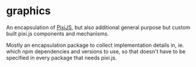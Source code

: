 # graphics

An encapsulation of [PixiJS](https://pixijs.com/), but also additional general purpose but custom built pixi.js components and mechanisms.

Mostly an encapsulation package to collect implementation details in, ie. which npm dependencies and versions to use, so that doesn't have to be specified in every package that needs pixi.js.
